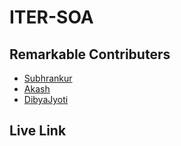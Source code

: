 # ITER-SOA

## Remarkable Contributers
- [Subhrankur](https://github.com/subhrankur)
- [Akash](#usage)
- [DibyaJyoti](#features)


## Live Link

